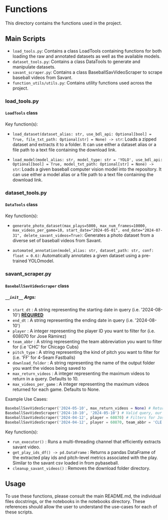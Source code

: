 # Functions

This directory contains the functions used in the project.

## Main Scripts

- `load_tools.py`: Contains a class LoadTools containing functions for both loading the raw and annotated datasets as well as the available models.
- `dataset_tools.py`: Contains a class DataTools to generate and manipulate datasets.
- `savant_scraper.py`: Contains a class BaseballSavVideoScraper to scrape baseball videos from Savant.
- `function_utils/utils.py`: Contains utility functions used across the project.

### load_tools.py

#### `LoadTools` class

Key function(s):
- `load_dataset(dataset_alias: str, use_bdl_api: Optional[bool] = True, file_txt_path: Optional[str] = None) -> str`: 
  Loads a zipped dataset and extracts it to a folder. It can use either a dataset alias or a file path to a text file containing the download link.

- `load_model(model_alias: str, model_type: str = 'YOLO', use_bdl_api: Optional[bool] = True, model_txt_path: Optional[str] = None) -> str`: 
  Loads a given baseball computer vision model into the repository. It can use either a model alias or a file path to a text file containing the download link.

### dataset_tools.py

#### `DataTools` class

Key function(s):
- `generate_photo_dataset(max_plays=5000, max_num_frames=10000, max_videos_per_game=10, start_date="2024-05-01", end_date="2024-07-31", delete_savant_videos=True)`: Generates a photo dataset from a diverse set of baseball videos from Savant.

- `automated_annotation(model_alias: str, dataset_path: str, conf: float = 0.6)`: Automatically annotates a given dataset using a pre-trained YOLOmodel.

### savant_scraper.py

#### `BaseballSavVideoScraper` class

##### `__init__` Args:
- `start_dt` : A string representing the starting date in query (i.e. '2024-08-10') **<ins>REQUIRED</ins>**
- `end_dt` : A string representing the ending date in query (i.e. '2024-08-10')
- `player` : A integer representing the player ID you want to filter for (i.e. 608070 for Jose Ràmirez)
- `team_abbr` : A string representing the team abbreviation you want to filter for (i.e 'CHC' for Chicago Cubs)
- `pitch_type` : A string representing the kind of pitch you want to filter for (i.e. 'FF' for 4-Seam Fastballs)
- `download_folder` : A string representing the name of the output folder you want the videos being saved to
- `max_return_videos` : A integer representing the maximum videos to return in a query. Defaults to 10.
- `max_videos_per_game` : A integer representing the maximum videos returned for each game. Defaults to None.

Example Use Cases:
```python
BaseballSavVideoScraper('2024-05-10', max_return_videos = None) # Return ALL plays in query
BaseballSavVideoScraper('2024-10-10', '2024-05-10') # Valid query, our function swaps the dates
BaseballSavVideoScraper('2024-04-12', player = 60870) # Filters for Jose Ramirez plays
BaseballSavVideoScraper('2024-04-12', player = 60870, team_abbr = 'CLE') # Specifies team you want with Jose Ramirez plays, makes filtering time faster and queries more reliable
```

Key function(s):
- `run_executor()` : Runs a multi-threading channel that efficiently extracts savant video.
- `get_play_ids_df() -> pd.DataFrame` : Returns a pandas DataFrame of the extracted play ids and pitch-level metrics associated with the play. Similar to the savant csv loaded in from pybaseball.
- `cleanup_savant_videos()` : Removes the download folder directory.


## Usage

To use these functions, please consult the main README.md, the individual files docstrings, or the notebooks in the notebooks directory. These references should allow the user to understand the use-cases for each of these scripts.
